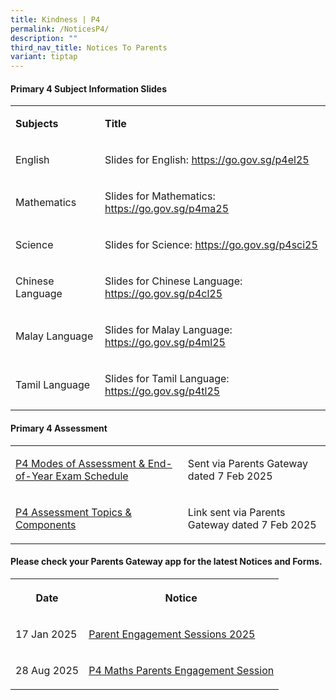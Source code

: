 ```yaml
---
title: Kindness | P4
permalink: /NoticesP4/
description: ""
third_nav_title: Notices To Parents
variant: tiptap
---
```

<h4>Primary 4 Subject Information Slides</h4>
<table style="minWidth: 50px">
<colgroup>
<col>
<col>
</colgroup>
<tbody>
<tr>
<td rowspan="1" colspan="1">
<p><strong>Subjects</strong>
</p>
</td>
<td rowspan="1" colspan="1">
<p><strong>Title</strong>
</p>
</td>
</tr>
<tr>
<td rowspan="1" colspan="1">
<p>English</p>
</td>
<td rowspan="1" colspan="1">
<p>Slides for English: <a href="https://go.gov.sg/p4el25" rel="noopener nofollow" target="_blank">https://go.gov.sg/p4el25</a>
</p>
</td>
</tr>
<tr>
<td rowspan="1" colspan="1">
<p>Mathematics</p>
</td>
<td rowspan="1" colspan="1">
<p>Slides for Mathematics: <a href="https://go.gov.sg/p4ma25" rel="noopener nofollow" target="_blank">https://go.gov.sg/p4ma25</a>
</p>
</td>
</tr>
<tr>
<td rowspan="1" colspan="1">
<p>Science</p>
</td>
<td rowspan="1" colspan="1">
<p>Slides for Science: <a href="https://go.gov.sg/p4sci25" rel="noopener nofollow" target="_blank">https://go.gov.sg/p4sci25</a>
</p>
</td>
</tr>
<tr>
<td rowspan="1" colspan="1">
<p>Chinese Language</p>
</td>
<td rowspan="1" colspan="1">
<p>Slides for Chinese Language: <a href="https://go.gov.sg/p4cl25" rel="noopener nofollow" target="_blank">https://go.gov.sg/p4cl25</a>
</p>
</td>
</tr>
<tr>
<td rowspan="1" colspan="1">
<p>Malay Language</p>
</td>
<td rowspan="1" colspan="1">
<p>Slides for Malay Language: <a href="https://go.gov.sg/p4ml25" rel="noopener nofollow" target="_blank">https://go.gov.sg/p4ml25</a>
</p>
</td>
</tr>
<tr>
<td rowspan="1" colspan="1">
<p>Tamil Language</p>
</td>
<td rowspan="1" colspan="1">
<p>Slides for Tamil Language: <a href="https://go.gov.sg/p4tl25" rel="noopener nofollow" target="_blank">https://go.gov.sg/p4tl25</a>
</p>
</td>
</tr>
</tbody>
</table>
<h4>Primary 4 Assessment</h4>
<table style="minWidth: 50px">
<colgroup>
<col>
<col>
</colgroup>
<tbody>
<tr>
<td rowspan="1" colspan="1">
<p><a href="/files/JWPS_2025_P4_Modes_of_Assessments.pdf" rel="noopener nofollow" target="_blank">P4 Modes of Assessment &amp; End-of-Year Exam Schedule</a>
</p>
</td>
<td rowspan="1" colspan="1">
<p>Sent via Parents Gateway dated 7 Feb 2025</p>
</td>
</tr>
<tr>
<td rowspan="1" colspan="1">
<p><a href="/files/JWPS_2025_P4_Assessment_Overview__Topics_and_Components_.pdf" rel="noopener nofollow" target="_blank">P4 Assessment Topics &amp; Components</a>
</p>
</td>
<td rowspan="1" colspan="1">
<p>Link sent via Parents Gateway dated 7 Feb 2025</p>
</td>
</tr>
</tbody>
</table>
<h4>Please check your <strong>Parents Gateway</strong> app for the latest Notices and Forms.</h4>
<table style="minWidth: 50px">
<colgroup>
<col>
<col>
</colgroup>
<tbody>
<tr>
<th rowspan="1" colspan="1">
<p>Date</p>
</th>
<th rowspan="1" colspan="1">
<p>Notice</p>
</th>
</tr>
<tr>
<td rowspan="1" colspan="1">
<p>17 Jan 2025</p>
</td>
<td rowspan="1" colspan="1">
<p><a href="/files/Letter to parents/Term 1/026_Letter_to_Parents___Parent_Engagement_Sessions_2025.pdf" rel="noopener nofollow" target="_blank">Parent Engagement Sessions 2025</a>
</p>
</td>
</tr>
<tr>
<td rowspan="1" colspan="1">
<p>28 Aug 2025</p>
</td>
<td rowspan="1" colspan="1">
<p><a href="/files/Letter to parents/Term 3/074_P4_Maths_Parents_Engagement_Session.pdf" rel="noopener nofollow" target="_blank">P4 Maths Parents Engagement Session</a>
</p>
</td>
</tr>
</tbody>
</table>
<p></p>
<p></p>